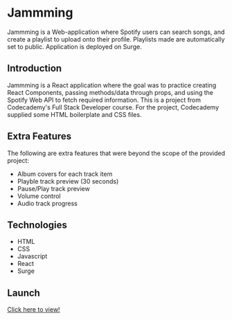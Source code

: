 # Jammming

Jammming is a Web-application where Spotify users can search songs, and create a playlist to upload onto their profile. Playlists made are automatically set to public. Application is deployed on Surge.

## Introduction

Jammming is a React application where the goal was to practice creating React Components, passing methods/data through props, and using the Spotify Web API to fetch required information. This is a project from Codecademy's Full Stack Developer course. For the project, Codecademy supplied some HTML boilerplate and CSS files.

## Extra Features

The following are extra features that were beyond the scope of the provided project:
* Album covers for each track item
* Playble track preview (30 seconds)
* Pause/Play track preview
* Volume control
* Audio track progress

## Technologies

* HTML
* CSS
* Javascript
* React
* Surge

## Launch

[Click here to view!](http://srjammming.surge.sh/)
